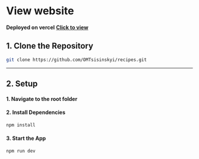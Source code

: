 # View website
__Deployed on vercel__ __[Сlick to view](https://recipes-ashen-iota.vercel.app/)__


## 1. Clone the Repository

```bash
git clone https://github.com/OMTsisinskyi/recipes.git
```
---

## 2.  Setup
#### 1. Navigate to the root folder
#### 2. Install Dependencies
```bash
npm install

```
#### 3. Start the App
```bash
npm run dev

```